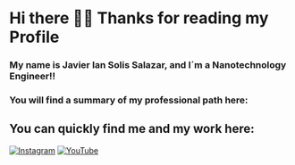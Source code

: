 # Hi there ✌🏻 Thanks for reading my Profile 
### My name is Javier Ian Solis Salazar, and I´m a Nanotechnology Engineer!!
### You will find a summary of my professional path here: 

## You can quickly find me and my work here: 

[![Instagram](https://img.shields.io/badge/Instagram-@natiff.co-blueviolet?style=for-the-badge&logo=instagram&logoColor=white&labelColor=101010)](https://www.instagram.com/natiff.co/)
[![YouTube](https://img.shields.io/badge/YouTube-NATIFF-FF0000?style=for-the-badge&logo=youtube&logoColor=white&labelColor=101010)](https://www.youtube.com/@natiff7618)



<!--
**Ian00to/Ian00to** is a ✨ _special_ ✨ repository because its `README.md` (this file) appears on your GitHub profile.

Here are some ideas to get you started:

- 🔭 I’m currently working on ...
- 🌱 I’m currently learning ...
- 👯 I’m looking to collaborate on ...
- 🤔 I’m looking for help with ...
- 💬 Ask me about ...
- 📫 How to reach me: ...
- 😄 Pronouns: ...
- ⚡ Fun fact: ...
-->
